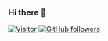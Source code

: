 ### Hi there 👋

[![Visitor](https://visitor-badge.laobi.icu/badge?page_id=lebkowskih.lebkowskih)](https://github.com/lebkowskih) [![GitHub followers](https://img.shields.io/github/followers/laxmena.svg?style=social&label=Follow)](https://github.com/lebkowskih?tab=followers)

<!--
**lebkowskih/lebkowskih** is a ✨ _special_ ✨ repository because its `README.md` (this file) appears on your GitHub profile.

Here are some ideas to get you started:

- 🔭 I’m currently working on ...
- 🌱 I’m currently learning ...
- 👯 I’m looking to collaborate on ...
- 🤔 I’m looking for help with ...
- 💬 Ask me about ...
- 📫 How to reach me: ...
- 😄 Pronouns: ...
- ⚡ Fun fact: ...
-->
